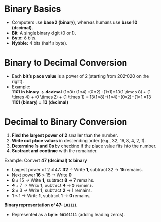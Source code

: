 # Binary Basics
- Computers use **base 2 (binary)**, whereas humans use **base 10 (decimal)**.
- **Bit:** A single binary digit (0 or 1).
- **Byte:** 8 bits.
- **Nybble:** 4 bits (half a byte).

# Binary to Decimal Conversion
- Each **bit’s place value** is a power of 2 (starting from 202^020 on the right).
- Example:  
    **1101 in binary → decimal** (1×8)+(1×4)+(0×2)+(1×1)=13(1 \times 8) + (1 \times 4) + (0 \times 2) + (1 \times 1) = 13(1×8)+(1×4)+(0×2)+(1×1)=13 **1101 (binary) = 13 (decimal)**

# Decimal to Binary Conversion
1. **Find the largest power of 2** smaller than the number.
2. **Write out place values** in descending order (e.g., 32, 16, 8, 4, 2, 1).
3. **Determine 1s and 0s** by checking if the place value fits into the number.
4. **Subtract and continue** with the remainder.

Example: Convert **47 (decimal) to binary**

- Largest power of 2 ≤ 47: **32** → Write **1**, subtract 32 → **15** remains.
- Next power **16** > 15 → Write **0**.
- **8** ≤ 15 → Write **1**, subtract **8** → **7** remains.
- **4** ≤ 7 → Write **1**, subtract **4** → **3** remains.
- **2** ≤ 3 → Write **1**, subtract **2** → **1** remains.
- **1** ≤ 1 → Write **1**, subtract **1** → **0** remains.

**Binary representation of 47: `101111`**
- Represented as a **byte**: **`00101111`** (adding leading zeros).